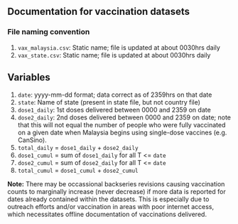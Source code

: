 ## Documentation for vaccination datasets

### File naming convention

1) `vax_malaysia.csv`: Static name; file is updated at about 0030hrs daily
2) `vax_state.csv`: Static name; file is updated at about 0030hrs daily

## Variables

1) `date`: yyyy-mm-dd format; data correct as of 2359hrs on that date
2) `state`: Name of state (present in state file, but not country file)
3) `dose1_daily`: 1st doses delivered between 0000 and 2359 on date
4) `dose2_daily`: 2nd doses delivered between 0000 and 2359 on date; note that this will not equal the number of people who were fully vaccinated on a given date when Malaysia begins using single-dose vaccines (e.g. CanSino).
5) `total_daily` = `dose1_daily` + `dose2_daily`
6) `dose1_cumul` = sum of `dose1_daily` for all T <= `date`
7) `dose2_cumul` = sum of `dose2_daily` for all T <= `date`
8) `total_cumul` = `dose1_cumul` + `dose2_cumul`

**Note:** There may be occassional backseries revisions causing vaccination counts to marginally increase (never decrease) if more data is reported for dates already contained within the datasets. This is especially due to outreach efforts and/or vaccination in areas with poor internet access, which necessitates offline documentation of vaccinations delivered.
